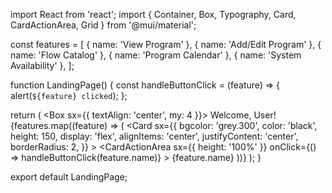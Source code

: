 import React from 'react';
import { Container, Box, Typography, Card, CardActionArea, Grid } from '@mui/material';

const features = [
  { name: 'View Program' },
  { name: 'Add/Edit Program' },
  { name: 'Flow Catalog' },
  { name: 'Program Calendar' },
  { name: 'System Availability' },
];

function LandingPage() {
  const handleButtonClick = (feature) => {
    alert(`${feature} clicked`);
  };

  return (
    <Container>
      <Box sx={{ textAlign: 'center', my: 4 }}>
        <Typography variant="h4" component="div" gutterBottom>
          Welcome, User!
        </Typography>
        <Grid container spacing={2} justifyContent="center">
          {features.map((feature) => (
            <Grid item xs={12} sm={6} md={4} lg={3} key={feature.name}>
              <Card
                sx={{
                  bgcolor: 'grey.300',
                  color: 'black',
                  height: 150,
                  display: 'flex',
                  alignItems: 'center',
                  justifyContent: 'center',
                  borderRadius: 2,
                }}
              >
                <CardActionArea
                  sx={{ height: '100%' }}
                  onClick={() => handleButtonClick(feature.name)}
                >
                  <Typography variant="h6">{feature.name}</Typography>
                </CardActionArea>
              </Card>
            </Grid>
          ))}
        </Grid>
      </Box>
    </Container>
  );
}

export default LandingPage;
